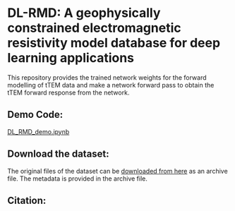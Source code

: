 # DL-RMD: A geophysically constrained electromagnetic resistivity model database for deep learning applications

This repository provides the trained network weights for the forward modelling of tTEM data and make a network forward pass to obtain the tTEM forward response from the network.

## Demo Code:

[DL_RMD_demo.ipynb](https://colab.research.google.com/github/rizwanasif/DL-RMD/blob/main/DL_RMD_demo.ipynb)


## Download the dataset:

The original files of the dataset can be [downloaded from here](https://doi.org/10.5281/zenodo.6695868) as an archive file. The metadata is provided in the archive file.

## Citation:


